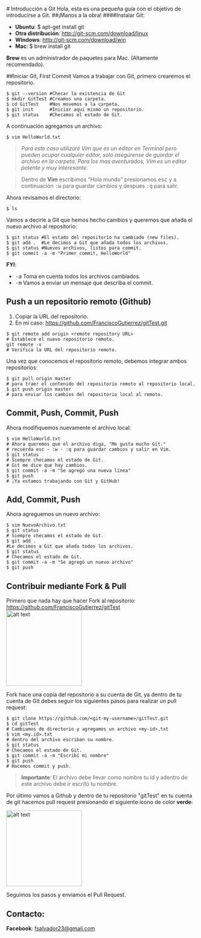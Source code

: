 # Introducción a Git
Hola, esta es una pequeña guía con el objetivo de introducirse a Git.
##¡Manos a la obra!
####Instalar Git:
* **Ubuntu**: $ apt-get install git
* **Otra distribución**: http://git-scm.com/download/linux
* **Windows**: http://git-scm.com/download/win
* **Mac**: $ brew install git

**Brew** es un administrador de paquetes para Mac. (Altamente recomendado).

##Iniciar Git, First Commit
Vamos a trabajar con Git, primero crearemos el repositorio.
```shell
$ git --version #Checar la existencia de Git
$ mkdir GitTest #Creamos una carpeta.
$ cd GitTest    #Nos movemos a la carpeta.
$ git init      #Iniciar aquí mismo un repositorio.
$ git status    #Checamos el estado de Git.
```
A continuación agregamos un archivo:
```shell
$ vim HelloWorld.txt
```
>*Para este caso utilizaré Vim que es un editor en Terminal pero pueden ocupar cualquier editor, solo asegúrense de guardar el archivo en la carpeta. Para los mas aventurados, Vim es un editor potente y muy interesante.*

>Dentro de **Vim** escribimos "Hola mundo" presionamos <kbd>esc</kbd> y a continuación <kbd>:w</kbd> para guardar cambios y despues <kbd>:q</kbd> para salir.

Ahora revisamos el directorio:
```shell
$ ls
```
Vamos a decirle a Git que hemos hecho cambios y queremos que añada el nuevo archivo al repositorio:
```shell
$ git status #El estado del repositorio ha cambiado (new files).
$ git add .  #Le decimos a Git que añada todos los archivos.
$ git status #Nuevos archivos, listos para commit.
$ git commit -a -m "Primer commit, HelloWorld"
```
**FYI**:
* <kbd>-a</kbd> Toma en cuenta todos los archivos cambiados.
* <kbd>-m</kbd> Vamos a enviar un mensaje que describa el commit.

## Push a un repositorio remoto (Github)
1. Copiar la URL del repositorio.
2. En mi caso: https://github.com/FranciscoGutierrez/gitTest.git

```shell
$ git remote add origin <remote repository URL>
# Establece el nuevo repositorio remoto.
git remote -v
# Verifica la URL del repositorio remoto.
```
Una vez que conocemos el repositorio remoto, debemos integrar ambos repositorios:
```shell
$ git pull origin master
# para traer el contenido del repositorio remoto al repositorio local.
$ git push origin master
# para enviar los cambios del repositorio local al remoto.
```
## Commit, Push, Commit, Push
Ahora modifiquemos nuevamente el archivo local:
```shell
$ vim HelloWorld.txt
# Ahora queremos que el archivo diga, "Me gusta mucho Git."
# recuerda esc - :w - :q para guardar cambios y salir en Vim.
$ git status
# Siempre checamos el estado de Git.
# Git me dice que hay cambios.
$ git commit -a -m "Se agregó una nueva línea"
$ git push
# ¡Ya estamos trabajando con Git y GitHub!
```
## Add, Commit, Push
Ahora agreguemos un nuevo archivo:
```shell
$ vim NuevoArchivo.txt
$ git status
# Siempre checamos el estado de Git.
$ git add .
#Le decimos a Git que añada todos los archivos.
$ git status
# Checamos el estado de Git.
$ git commit -a -m "Se agregó un nuevo archivo"
$ git push
```

## Contribuir mediante Fork & Pull
Primero que nada hay que hacer Fork al repositorio:
https://github.com/FranciscoGutierrez/gitTest
<img src="http://cl.ly/image/2k1A2s3Q2R2z/Screen%20Shot%202014-10-23%20at%206.45.01%20PM.png
" alt="alt text" style="width:200px;height:auto">

Fork hace una copia del repositorio a su cuenta de Git, ya dentro de tu cuenta de Git debes seguir los siguientes pasos para realizar un pull request:

```shell
$ git clone https://github.com/<git-my-username>/gitTest.git
$ cd gitTest
# Cambiamos de directorio y agregamos un archivo <my-id>.txt
$ vim <my.id>.txt
# dentro del archivo escriban su nombre.
$ git status
# Checamos el estado de Git.
$ git commit -a -m "Escribí mi nombre"
$ git push
# Hacemos commit y push.
```
> **Importante**: El archivo debe llevar como nombre tu id y adentro de este archivo debe ir escrito tu nombre.

Por último vamos a Github y dentro de tu repositorio "gitTest" en tu cuenta de git hacemos pull request presionando el siguiente ícono de color **verde**:


<img src="http://cl.ly/image/0d3j1j241u21/Screen%20Shot%202014-10-23%20at%206.46.38%20PM.png" alt="alt text" style="width:200px;height:auto">

Seguimos los pasos y enviamos el Pull Request.

## Contacto:
**Facebook**: fsalvador23@gmail.com
